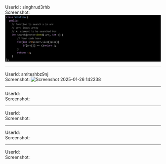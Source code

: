 UserId : singhrud3rhb
<br>
Screenshot: ![Promgram output](https://raw.githubusercontent.com/Rudra2637/image/refs/heads/main/Screenshot%202025-01-25%20200023.png)
<hr>

UserId:  smiteshbz9nj
<br>
Screenshot: ![Screenshot 2025-01-26 142238](https://github.com/user-attachments/assets/3f2b8e35-e8b8-4e84-8634-ee18e7ceb75c)

<hr>

UserId:
<br>
Screenshot:
<hr>

UserId:
<br>
Screenshot:
<hr>

UserId:
<br>
Screenshot:
<hr>

UserId:
<br>
Screenshot:
